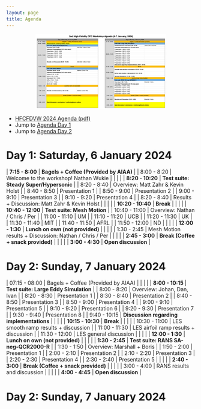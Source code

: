 ```yaml
---
layout: page
title: Agenda
---
```


<center>
<img src="/resources/HFCFDVW2024_Agenda.png" height="200"> 
</center>

- [HFCFDVW 2024 Agenda (pdf)](resources/HFCFDVW2024_Agenda.pdf)
- Jump to [Agenda Day 1](#day-1-saturday-6-january-2024)
- Jump to [Agenda Day 2](#day-2-sunday-7-january-2024)


# Day 1: Saturday, 6 January 2024

| **7:15 - 8:00**   |  **Bagels + Coffee (Provided by AIAA)**                   |
| 8:00 - 8:20       |  Welcome to the workshop! Nathan Wukie                    |
|                   |                                                           |
| **8:20 - 10:20**  | **Test suite: Steady Super/Hypersonic**                   |
| 8:20 - 8:40       | Overview: Matt Zahr & Kevin Holst                         |
| 8:40 - 8:50       | Presentation 1                                            |
| 8:50 - 9:00       | Presentation 2                                            |
| 9:00 - 9:10       | Presentation 3                                            |
| 9:10 - 9:20       | Presentation 4                                            |
| 8:20 - 8:40       | Results + Discussion: Matt Zahr & Kevin Holst             |
|                   |                                                           |
| **10:20 - 10:40** | **Break**                                                 |
|                   |                                                           |
| **10:40 - 12:00** | **Test suite: Mesh Motion**                               |
| 10:40 - 11:00     | Overview: Nathan / Chris / Per                            |
| 11:00 - 11:10     | UM                                                        |
| 11:10 - 11:20     | UCB                                                       |
| 11:20 - 11:30     | UK                                                        |
| 11:30 - 11:40     | MIT                                                       |
| 11:40 - 11:50     | AFRL                                                      |
| 11:50 - 12:00     | ND                                                        |
|                   |                                                           |
| **12:00 - 1:30**  | **Lunch on own (not provided)**                           |
|                   |                                                           |
| 1:30 - 2:45       | Mesh Motion results + Discussion: Nathan / Chris / Per    |
|                   |                                                           |
| **2:45 - 3:00**   | **Break (Coffee + snack provided)**                       |
|                   |                                                           |
| **3:00 - 4:30**   | **Open discussion**                                       |



# Day 2: Sunday, 7 January 2024

| 07:15 - 08:00     |  Bagels + Coffee (Provided by AIAA)                       |
|                   |                                                           |
| **8:00 - 10:15**  | **Test suite: Large Eddy Simulation**                     |
| 8:00 - 8:20       | Overview: Johan, Dan, Ivan                                |
| 8:20 - 8:30       | Presentation 1                                            |
| 8:30 - 8:40       | Presentation 2                                            |
| 8:40 - 8:50       | Presentation 3                                            |
| 8:50 - 9:00       | Presentation 4                                            |
| 9:00 - 9:10       | Presentation 5                                            |
| 9:10 - 9:20       | Presentation 6                                            |
| 9:20 - 9:30       | Presentation 7                                            |
| 9:30 - 9:40       | Presentation 8                                            |
| 9:40 - 10:15      | **Discussion regarding implementations**                  |
|                   |                                                           |
| **10:15 - 10:30** | **Break**                                                 |
|                   |                                                           |
| 10:30 - 11:00     | LES smooth ramp results + discussion                      |
| 11:00 - 11:30     | LES airfoil ramp results + discussion                     |
| 11:30 - 12:00     | LES general discussion                                    |
|                   |                                                           |
| **12:00 - 1:30**  | **Lunch on own (not provided)**                           |
|                   |                                                           |
| **1:30 - 2:45**   | **Test suite: RANS SA-neg-QCR2000-R**                     |
| 1:30 - 1:50       | Overview: Marshall + Boris                                |
| 1:50 - 2:00       | Presentation 1                                            |
| 2:00 - 2:10       | Presentation 2                                            |
| 2:10 - 2:20       | Presentation 3                                            |
| 2:20 - 2:30       | Presentation 4                                            |
| 2:30 - 2:40       | Presentation 5                                            |
|                   |                                                           |
| **2:40 - 3:00**   | **Break (Coffee + snack provided)**                       |
|                   |                                                           |
| 3:00 - 4:00       | RANS results and discussion                               |
|                   |                                                           |
| **4:00 - 4:45**   | **Open discussion**                                       |










# Day 2: Sunday, 7 January 2024
